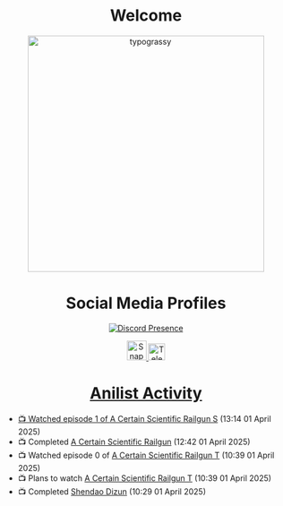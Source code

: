 <div align="center">

# Welcome
<a href="https://github.com/kawarimidoll/typograssy">
    <img alt="typograssy" src="https://typograssy.deno.dev/api?text=%E3%82%88%E3%81%86%E3%81%93%E3%81%9D%E3%81%BF%E3%81%AA%E3%81%95%E3%82%93%20-%20Sheby--&&l0=none&l1=82d9d0&l2=027353&l3=038c4c&l4=01402e&bg=none&frame=none&speed=100&comment=" width="421.99">
</a>

</div>

<div align="center">

# Social Media Profiles

[![Discord Presence](https://lanyard.cnrad.dev/api/612532963938271232)](https://discord.com/users/612532963938271232)


<a href="https://www.snapchat.com/add/a.sheby" title="Snapchat Profile">
    <img src="https://www.freepnglogos.com/uploads/snapchat-logo-png-0.png" width="35" alt="Snapchat Logo" />


<a href="https://t.me/ASheby" title="Telegram Profile">
    <img src="https://www.freepnglogos.com/uploads/telegram-logo-png-0.png" width="30" alt="Telegram Logo" />


</div>

<div align="center">

# Anilist Activity

</div>

<!-- ANILIST_ACTIVITY:start -->

-   📺 Watched episode 1 of [A Certain Scientific Railgun S](https://anilist.co/anime/16049) (13:14 01 April 2025)
-   📺 Completed [A Certain Scientific Railgun](https://anilist.co/anime/6213) (12:42 01 April 2025)
-   📺 Watched episode 0 of [A Certain Scientific Railgun T](https://anilist.co/anime/104462) (10:39 01 April 2025)
-   📺 Plans to watch [A Certain Scientific Railgun T](https://anilist.co/anime/104462) (10:39 01 April 2025)
-   📺 Completed [Shendao Dizun](https://anilist.co/anime/185794) (10:29 01 April 2025)

<!-- ANILIST_ACTIVITY:end -->
